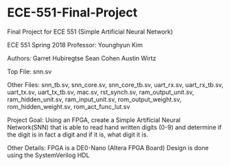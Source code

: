 # ECE-551-Final-Project
Final Project for ECE 551 (Simple Artificial Neural Network)

ECE 551 Spring 2018
Professor:          Younghyun Kim

Authors:            Garret Hubiregtse
                    Sean Cohen
                    Austin Wirtz
          
Top File:           snn.sv

Other Files:        snn_tb.sv, snn_core.sv, snn_core_tb.sv, uart_rx.sv, 
                    uart_rx_tb.sv, uart_tx.sv, uart_tx_tb.sv, mac.sv, rst_synch.sv,
                    ram_output_unit.sv, ram_hidden_unit.sv, ram_input_unit.sv,
                    rom_output_weight.sv, rom_hidden_weight.sv, rom_act_func_lut.sv

Project Goal:       Using an FPGA, create a Simple Artificial Neural Network(SNN)
                    that is able to read hand written digits (0-9) and determine if the
                    digit is in fact a digit and if it is, what digit it is.
                    
Other Details:      FPGA is a DE0-Nano (Altera FPGA Board)
                    Design is done using the SystemVerilog HDL
